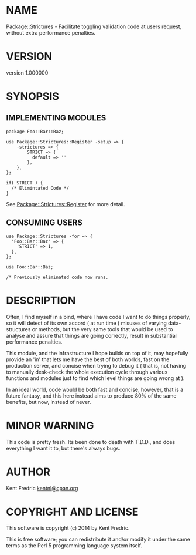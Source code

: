 # NAME

Package::Strictures - Facilitate toggling validation code at users request, without extra performance penalties.

# VERSION

version 1.000000

# SYNOPSIS

## IMPLEMENTING MODULES

    package Foo::Bar::Baz;

    use Package::Strictures::Register -setup => {
        -strictures => {
            STRICT => {
              default => ''
            },
        },
    };

    if( STRICT ) {
      /* Elimintated Code */
    }

See [Package::Strictures::Register](https://metacpan.org/pod/Package::Strictures::Register) for more detail.

## CONSUMING USERS

    use Package::Strictures -for => {
      'Foo::Bar::Baz' => {
        'STRICT' => 1,
      },
    };

    use Foo::Bar::Baz;

    /* Previously eliminated code now runs.

# DESCRIPTION

Often, I find myself in a bind, where I have code I want to do things properly, so it will detect
of its own accord ( at run time ) misuses of varying data-structures or methods, but the very same
tools that would be used to analyse and assure that things are going correctly, result in substantial
performance penalties.

This module, and the infrastructure I hope builds on top of it, may hopefully provide an 'in' that lets me have the best of both worlds,
fast on the production server, and concise when trying to debug it ( that is, not having to manually desk-check the whole execution cycle
through various functions and modules just to find which level things are going wrong at ).

In an ideal world, code would be both fast and concise, however, that is a future fantasy, and this here instead aims to produce 80% of the same
benefits, but now, instead of never.

# MINOR WARNING

This code is pretty fresh. Its been done to death with T.D.D., and does everything I want it to, but there's always bugs.

# AUTHOR

Kent Fredric <kentnl@cpan.org>

# COPYRIGHT AND LICENSE

This software is copyright (c) 2014 by Kent Fredric.

This is free software; you can redistribute it and/or modify it under
the same terms as the Perl 5 programming language system itself.
